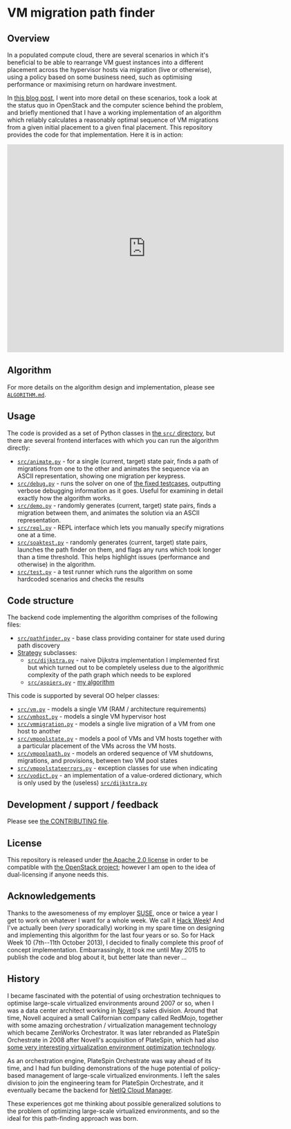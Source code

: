 VM migration path finder
========================

Overview
--------

In a populated compute cloud, there are several scenarios in which
it's beneficial to be able to rearrange VM guest instances into a
different placement across the hypervisor hosts via migration (live or
otherwise), using a policy based on some business need, such as
optimising performance or maximising return on hardware investment.

In [this blog post](http://blog.adamspiers.org/cloud-rearrangement), I
went into more detail on these scenarios, took a look at the status
quo in OpenStack and the computer science behind the problem, and
briefly mentioned that I have a working implementation of an algorithm
which reliably calculates a reasonably optimal sequence of VM
migrations from a given initial placement to a given final placement.
This repository provides the code for that implementation.  Here it is
in action:

<iframe width="640" height="480" src="https://www.youtube.com/embed/aHK3UF3ffNg?rel=0" frameborder="0" allowfullscreen></iframe>

Algorithm
---------

For more details on the algorithm design and implementation, please
see [`ALGORITHM.md`](ALGORITHM.md).

Usage
-----

The code is provided as a set of Python classes in [the `src/`
directory](src/), but there are several frontend interfaces with which
you can run the algorithm directly:

*   [`src/animate.py`](src/animate.py) - for a single (current, target) state pair, finds a
    path of migrations from one to the other and animates the
    sequence via an ASCII representation, showing one migration
    per keypress.
*   [`src/debug.py`](src/debug.py) - runs the solver on one of
    [the fixed testcases](testcases/fixed.py), outputting verbose debugging
    information as it goes.  Useful for examining in detail exactly how the
    algorithm works.
*   [`src/demo.py`](src/demo.py) - randomly generates (current, target) state pairs,
    finds a migration between them, and animates the solution via an ASCII
    representation.
*   [`src/repl.py`](src/repl.py) - REPL interface which lets you manually specify
    migrations one at a time.
*   [`src/soaktest.py`](src/soaktest.py) - randomly generates (current, target) state pairs, launches
    the path finder on them, and flags any runs which took longer
    than a time threshold.  This helps highlight issues
    (performance and otherwise) in the algorithm.
*   [`src/test.py`](src/test.py) - a test runner which runs the algorithm on
    some hardcoded scenarios and checks the results

Code structure
--------------

The backend code implementing the algorithm comprises of the following files:

*   [`src/pathfinder.py`](src/pathfinder.py) - base class providing container for
    state used during path discovery
*   [Strategy](http://en.wikipedia.org/wiki/Strategy_pattern) subclasses:
    *   [`src/dijkstra.py`](src/dijkstra.py) - naive Dijkstra implementation I
        implemented first but which turned out to be completely
        useless due to the algorithmic complexity of the path graph
        which needs to be explored
    *   [`src/aspiers.py`](src/aspiers.py) - [my algorithm](ALGORITHM.md)

This code is supported by several OO helper classes:

*    [`src/vm.py`](src/vm.py) - models a single VM (RAM / architecture requirements)
*    [`src/vmhost.py`](src/vmhost.py) - models a single VM hypervisor host
*    [`src/vmmigration.py`](src/vmmigration.py) - models a single live migration of a
     VM from one host to another
*    [`src/vmpoolstate.py`](src/vmpoolstate.py) - models a pool of VMs and VM hosts
     together with a particular placement of the VMs across the VM hosts.
*    [`src/vmpoolpath.py`](src/vmpoolpath.py) - models an ordered sequence of VM shutdowns,
     migrations, and provisions, between two VM pool states
*    [`src/vmpoolstateerrors.py`](src/vmpoolstateerrors.py) - exception classes
     for use when indicating
*    [`src/vodict.py`](src/vodict.py) - an implementation of a value-ordered dictionary,
     which is only used by the (useless) [`src/dijkstra.py`](src/dijkstra.py)

Development / support / feedback
--------------------------------

Please see [the CONTRIBUTING file](CONTRIBUTING.md).

License
-------

This repository is released under [the Apache 2.0
license](http://www.apache.org/licenses/LICENSE-2.0.txt) in order to
be compatible with [the OpenStack
project](https://www.openstack.org/); however I am open to the idea of
dual-licensing if anyone needs this.

Acknowledgements
----------------

Thanks to the awesomeness of my employer [SUSE](http://www.suse.com/),
once or twice a year I get to work on whatever I want for a whole
week.  We call it [Hack Week]([https://hackweek.suse.com/])!  And I've
actually been (*very* sporadically) working in my spare time on
designing and implementing this algorithm for the last four years or
so.  So for Hack Week 10 (7th--11th October 2013), I decided to
finally complete this proof of concept implementation.  Embarrassingly,
it took me until May 2015 to publish the code and blog about it, but
better late than never ...

History
-------

I became fascinated with the potential of using orchestration
techniques to optimise large-scale virtualized environments around
2007 or so, when I was a data center architect working in
[Novell](https://www.novell.com/home/)'s sales division.  Around that
time, Novell acquired a small Californian company called RedMojo,
together with some amazing orchestration / virtualization management
technology which became ZenWorks Orchestrator.  It was later rebranded
as PlateSpin Orchestrate in 2008 after Novell's acquisition of
PlateSpin, which had also [some very interesting virtualization
environment optimization
technology](https://www.netiq.com/products/recon/).  

As an orchestration engine, PlateSpin Orchestrate was way ahead of its
time, and I had fun building demonstrations of the huge potential of
policy-based management of large-scale virtualized environments.  I
left the sales division to join the engineering team for PlateSpin
Orchestrate, and it eventually became the backend for [NetIQ Cloud
Manager](https://www.netiq.com/products/cloud-manager/).

These experiences got me thinking about possible generalized solutions
to the problem of optimizing large-scale virtualized environments,
and so the ideal for this path-finding approach was born.
